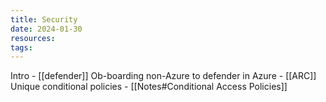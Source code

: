 ```yaml
---
title: Security
date: 2024-01-30
resources: 
tags:
---
```


Intro - [[defender]]
Ob-boarding non-Azure to defender in Azure - [[ARC]]
Unique conditional policies - [[Notes#Conditional Access Policies]]